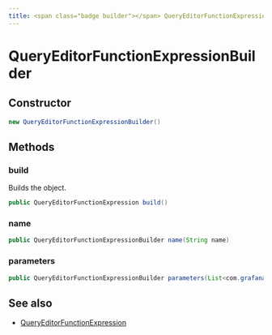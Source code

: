 ```yaml
---
title: <span class="badge builder"></span> QueryEditorFunctionExpressionBuilder
---
```

# <span class="badge builder"></span> QueryEditorFunctionExpressionBuilder

## Constructor

```java
new QueryEditorFunctionExpressionBuilder()
```
## Methods

### <span class="badge object-method"></span> build

Builds the object.

```java
public QueryEditorFunctionExpression build()
```

### <span class="badge object-method"></span> name

```java
public QueryEditorFunctionExpressionBuilder name(String name)
```

### <span class="badge object-method"></span> parameters

```java
public QueryEditorFunctionExpressionBuilder parameters(List<com.grafana.foundation.cog.Builder<QueryEditorFunctionParameterExpression>> parameters)
```

## See also

 * <span class="badge object-type-class"></span> [QueryEditorFunctionExpression](./object-QueryEditorFunctionExpression.md)
